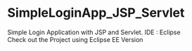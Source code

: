 # SimpleLoginApp_JSP_Servlet
Simple Login Application with JSP and Servlet.  IDE : Eclipse  
Check out the Project using Eclipse EE Version

